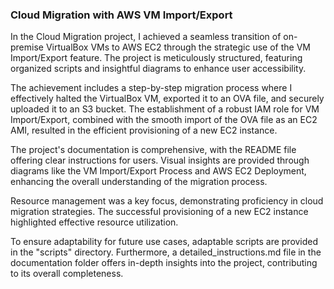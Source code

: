 ### Cloud Migration with AWS VM Import/Export

In the Cloud Migration project, I achieved a seamless transition of on-premise VirtualBox VMs to AWS EC2 through the strategic use of the VM Import/Export feature. The project is meticulously structured, featuring organized scripts and insightful diagrams to enhance user accessibility.

The achievement includes a step-by-step migration process where I effectively halted the VirtualBox VM, exported it to an OVA file, and securely uploaded it to an S3 bucket. The establishment of a robust IAM role for VM Import/Export, combined with the smooth import of the OVA file as an EC2 AMI, resulted in the efficient provisioning of a new EC2 instance.

The project's documentation is comprehensive, with the README file offering clear instructions for users. Visual insights are provided through diagrams like the VM Import/Export Process and AWS EC2 Deployment, enhancing the overall understanding of the migration process.

Resource management was a key focus, demonstrating proficiency in cloud migration strategies. The successful provisioning of a new EC2 instance highlighted effective resource utilization.

To ensure adaptability for future use cases, adaptable scripts are provided in the "scripts" directory. Furthermore, a detailed_instructions.md file in the documentation folder offers in-depth insights into the project, contributing to its overall completeness.
